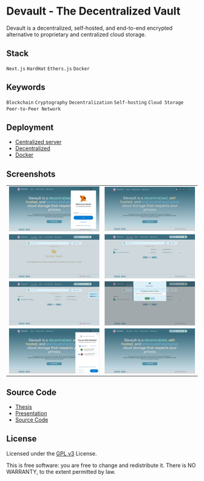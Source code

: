 # Devault -  The Decentralized Vault

Devault is a decentralized, self-hosted, and end-to-end encrypted alternative to proprietary and centralized cloud storage.

## Stack

`Next.js`
`HardHat`
`Ethers.js`
`Docker`

## Keywords

`Blockchain`
`Cryptography`
`Decentralization`
`Self-hosting`
`Cloud Storage`
`Peer-to-Peer Network`

## Deployment

- [Centralized server](https://devault.vercel.app)
- [Decentralized](https://devault.on.fleek.co)
- [Docker](https://hub.docker.com/r/abdeltwabmf/devault)

## Screenshots

|                           |                           |
|---------------------------|---------------------------|
| ![](assets/devault/1.png) | ![](assets/devault/2.png) |
| ![](assets/devault/3.png) | ![](assets/devault/4.png) |
| ![](assets/devault/5.png) | ![](assets/devault/6.png) |
| ![](assets/devault/7.png) | ![](assets/devault/8.png) |

## Source Code

- [Thesis](https://github.com/AbdeltwabMF/devault-thesis/tree/main/thesis)
- [Presentation](https://github.com/AbdeltwabMF/devault-thesis/tree/main/presentation)
- [Source Code](https://github.com/AbdeltwabMF/devault)

## License

Licensed under the [GPL v3](https://github.com/AbdeltwabMF/devault/LICENSE) License.

This is free software: you are free to change and redistribute it.
There is NO WARRANTY, to the extent permitted by law.
